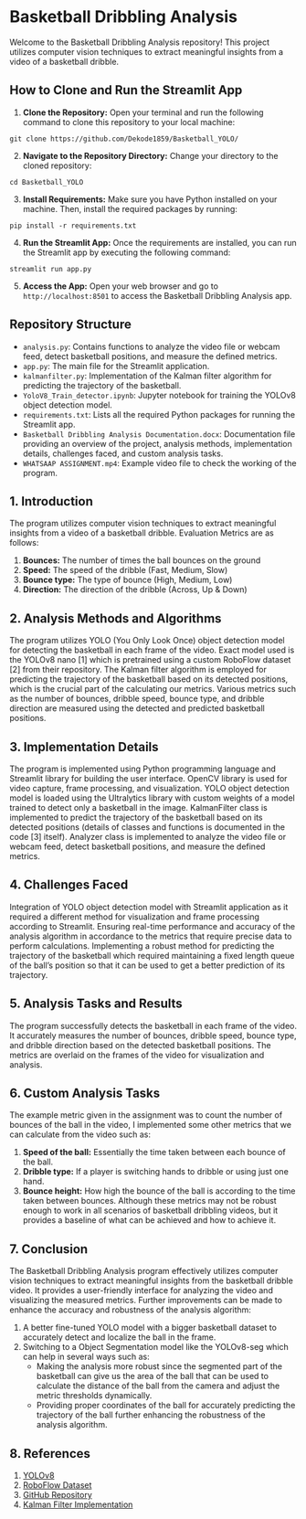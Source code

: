 # Basketball Dribbling Analysis

Welcome to the Basketball Dribbling Analysis repository! This project utilizes computer vision techniques to extract meaningful insights from a video of a basketball dribble.

## How to Clone and Run the Streamlit App

1. **Clone the Repository:** Open your terminal and run the following command to clone this repository to your local machine:

```
git clone https://github.com/Dekode1859/Basketball_YOLO/
```

2. **Navigate to the Repository Directory:** Change your directory to the cloned repository:

```
cd Basketball_YOLO
```

3. **Install Requirements:** Make sure you have Python installed on your machine. Then, install the required packages by running:

```
pip install -r requirements.txt
```

4. **Run the Streamlit App:** Once the requirements are installed, you can run the Streamlit app by executing the following command:

```
streamlit run app.py
```

5. **Access the App:** Open your web browser and go to `http://localhost:8501` to access the Basketball Dribbling Analysis app.

## Repository Structure

- `analysis.py`: Contains functions to analyze the video file or webcam feed, detect basketball positions, and measure the defined metrics.
- `app.py`: The main file for the Streamlit application.
- `kalmanfilter.py`: Implementation of the Kalman filter algorithm for predicting the trajectory of the basketball.
- `YoloV8_Train_detector.ipynb`: Jupyter notebook for training the YOLOv8 object detection model.
- `requirements.txt`: Lists all the required Python packages for running the Streamlit app.
- `Basketball Dribbling Analysis Documentation.docx`: Documentation file providing an overview of the project, analysis methods, implementation details, challenges faced, and custom analysis tasks.
- `WHATSAAP ASSIGNMENT.mp4`: Example video file to check the working of the program.


## 1. Introduction
The program utilizes computer vision techniques to extract meaningful insights from a video of a basketball dribble.
Evaluation Metrics are as follows:
1. **Bounces:** The number of times the ball bounces on the ground
2. **Speed:** The speed of the dribble (Fast, Medium, Slow)
3. **Bounce type:** The type of bounce (High, Medium, Low)
4. **Direction:** The direction of the dribble (Across, Up & Down)

## 2. Analysis Methods and Algorithms
The program utilizes YOLO (You Only Look Once) object detection model for detecting the basketball in each frame of the video. Exact model used is the YOLOv8 nano [1] which is pretrained using a custom RoboFlow dataset [2] from their repository. 
The Kalman filter algorithm is employed for predicting the trajectory of the basketball based on its detected positions, which is the crucial part of the calculating our metrics.
Various metrics such as the number of bounces, dribble speed, bounce type, and dribble direction are measured using the detected and predicted basketball positions.

## 3. Implementation Details
The program is implemented using Python programming language and Streamlit library for building the user interface.
OpenCV library is used for video capture, frame processing, and visualization.
YOLO object detection model is loaded using the Ultralytics library with custom weights of a model trained to detect only a basketball in the image.
KalmanFilter class is implemented to predict the trajectory of the basketball based on its detected positions (details of classes and functions is documented in the code [3] itself).
Analyzer class is implemented to analyze the video file or webcam feed, detect basketball positions, and measure the defined metrics.

## 4. Challenges Faced
Integration of YOLO object detection model with Streamlit application as it required a different method for visualization and frame processing according to Streamlit.
Ensuring real-time performance and accuracy of the analysis algorithm in accordance to the metrics that require precise data to perform calculations.
Implementing a robust method for predicting the trajectory of the basketball which required maintaining a fixed length queue of the ball’s position so that it can be used to get a better prediction of its trajectory.

## 5. Analysis Tasks and Results
The program successfully detects the basketball in each frame of the video.
It accurately measures the number of bounces, dribble speed, bounce type, and dribble direction based on the detected basketball positions.
The metrics are overlaid on the frames of the video for visualization and analysis.

## 6. Custom Analysis Tasks
The example metric given in the assignment was to count the number of bounces of the ball in the video, I implemented some other metrics that we can calculate from the video such as:
1. **Speed of the ball:** Essentially the time taken between each bounce of the ball.
2. **Dribble type:** If a player is switching hands to dribble or using just one hand.
3. **Bounce height:** How high the bounce of the ball is according to the time taken between bounces.
Although these metrics may not be robust enough to work in all scenarios of basketball dribbling videos, but it provides a baseline of what can be achieved and how to achieve it.

## 7. Conclusion
The Basketball Dribbling Analysis program effectively utilizes computer vision techniques to extract meaningful insights from the basketball dribble video.
It provides a user-friendly interface for analyzing the video and visualizing the measured metrics.
Further improvements can be made to enhance the accuracy and robustness of the analysis algorithm:
1. A better fine-tuned YOLO model with a bigger basketball dataset to accurately detect and localize the ball in the frame.
2. Switching to a Object Segmentation model like the YOLOv8-seg which can help in several ways such as:
   - Making the analysis more robust since the segmented part of the basketball can give us the area of the ball that can be used to calculate the distance of the ball from the camera and adjust the metric thresholds dynamically.
   - Providing proper coordinates of the ball for accurately predicting the trajectory of the ball further enhancing the robustness of the analysis algorithm.

## 8. References
1. [YOLOv8](https://example.com/yolov8)
2. [RoboFlow Dataset](https://example.com/roboflow-dataset)
3. [GitHub Repository](https://example.com/github-repo)
4. [Kalman Filter Implementation](https://example.com/kalman-filter-implementation)
